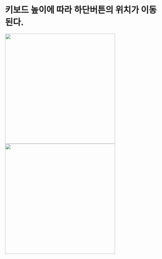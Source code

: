 
<h1> 
키보드 높이에 따라 하단버튼의 위치가 이동된다. 
</h1>

<img width=360 src="https://user-images.githubusercontent.com/98959780/152379310-8d4407bd-0bb5-462e-9e12-345e43c4b1f0.gif">




<img width=360 src="https://user-images.githubusercontent.com/98959780/152379506-8cefbaa6-d0ab-445e-902b-9b914c5fe4ff.gif">

